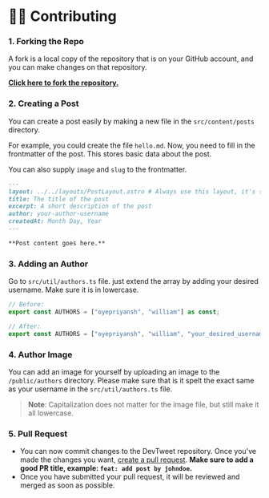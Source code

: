 # 👨‍💻 Contributing

### 1. Forking the Repo
A fork is a local copy of the repository that is on your GitHub account, and you can make changes on that repository.

[**Click here to fork the repository.**](https://github.com/oyepriyansh/DevTweet/fork)

### 2. Creating a Post
You can create a post easily by making a new file in the `src/content/posts` directory.

For example, you could create the file `hello.md`. Now, you need to fill in the frontmatter of the post. This stores basic data about the post.

You can also supply `image` and `slug` to the frontmatter.

```md
---
layout: ../../layouts/PostLayout.astro # Always use this layout, it's so the post gets properly styled
title: The title of the post
excerpt: A short description of the post
author: your-author-username
createdAt: Month Day, Year
---

**Post content goes here.**
```

### 3. Adding an Author

Go to  `src/util/authors.ts` file. just extend the array by adding your desired username. Make sure it is in lowercase.

```ts
// Before:
export const AUTHORS = ["oyepriyansh", "william"] as const;

// After:
export const AUTHORS = ["oyepriyansh", "william", "your_desired_username"] as const;
```

### 4. Author Image

You can add an image for yourself by uploading an image to the `/public/authors` directory. Please make sure that is it spelt the exact same as your username in the `src/util/authors.ts` file.

> **Note**:  Capitalization does not matter for the image file, but still make it all lowercase.

### 5. Pull Request
- You can now commit changes to the DevTweet repository. Once you've made the changes you want, [create a pull request](https://github.com/oyepriyansh/DevTweet/pulls). **Make sure to add a good PR title, example: `feat: add post by johndoe`.**
- Once you have submitted your pull request, it will be reviewed and merged as soon as possible.
